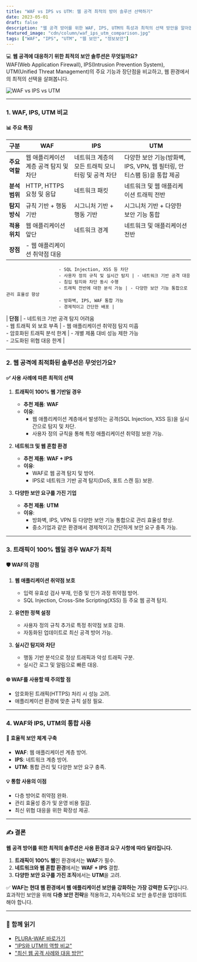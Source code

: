 ```yaml
---
title: "WAF vs IPS vs UTM: 웹 공격 최적의 방어 솔루션 선택하기"
date: 2023-05-01
draft: false
description: "웹 공격 방어를 위한 WAF, IPS, UTM의 특성과 최적의 선택 방안을 알아봅니다."
featured_image: "cdn/column/waf_ips_utm_comparison.jpg"
tags: ["WAF", "IPS", "UTM", "웹 보안", "정보보안"]
---
```


💻 **웹 공격에 대응하기 위한 최적의 보안 솔루션은 무엇일까요?**  
WAF(Web Application Firewall), IPS(Intrusion Prevention System), UTM(Unified Threat Management)의 주요 기능과 장단점을 비교하고, 웹 환경에서의 최적의 선택을 살펴봅니다.

![WAF vs IPS vs UTM](https://blog.plura.io/cdn/column/waf_ips_utm_comparison.jpg)

<!--more-->
---

### 1. **WAF, IPS, UTM 비교**
#### 📊 주요 특징
| **구분**          | **WAF**                                                       | **IPS**                                                       | **UTM**                                                                                                                                      |
|-------------------|-------------------------------------------------------------|-------------------------------------------------------------|---------------------------------------------------------------------------------------------------------------------------------------------|
| **주요 역할**      | 웹 애플리케이션 계층 공격 탐지 및 차단                          | 네트워크 계층의 모든 트래픽 모니터링 및 공격 차단               | 다양한 보안 기능(방화벽, IPS, VPN, 웹 필터링, 안티스팸 등)을 통합 제공                                                                           |
| **분석 범위**      | HTTP, HTTPS 요청 및 응답                                      | 네트워크 패킷                                                 | 네트워크 및 웹 애플리케이션 트래픽 전반                                                                                                         |
| **탐지 방식**      | 규칙 기반 + 행동 기반                                         | 시그니처 기반 + 행동 기반                                      | 시그니처 기반 + 다양한 보안 기능 통합                                                                                                         |
| **적용 위치**      | 웹 애플리케이션 앞단                                         | 네트워크 경계                                                | 네트워크 및 애플리케이션 전반                                                                                                                 |
| **장점**          | - 웹 애플리케이션 취약점 대응  
                        - SQL Injection, XSS 등 차단    
                        - 사용자 정의 규칙 및 실시간 탐지 | - 네트워크 기반 공격 대응      
                        - 침입 탐지와 차단 동시 수행      
                        - 트래픽 전반에 대한 분석 가능 | - 다양한 보안 기능 통합으로 관리 효율성 향상    
                        - 방화벽, IPS, WAF 통합 가능  
                        - 경제적이고 간단한 배포 |
| **단점**          | - 네트워크 기반 공격 탐지 어려움  
                        - 웹 트래픽 외 보호 부족  | - 웹 애플리케이션 취약점 탐지 미흡  
                        - 암호화된 트래픽 분석 한계 | - 개별 제품 대비 성능 제한 가능  
                        - 고도화된 위협 대응 한계 |

---

### 2. **웹 공격에 최적화된 솔루션은 무엇인가요?**
#### ✅ **사용 사례에 따른 최적의 선택**
1. **트래픽이 100% 웹 기반일 경우**
   - **추천 제품**: **WAF**  
   - **이유**:  
     - 웹 애플리케이션 계층에서 발생하는 공격(SQL Injection, XSS 등)을 실시간으로 탐지 및 차단.  
     - 사용자 정의 규칙을 통해 특정 애플리케이션 취약점 보완 가능.

2. **네트워크 및 웹 혼합 환경**
   - **추천 제품**: **WAF + IPS**  
   - **이유**:  
     - WAF로 웹 공격 탐지 및 방어.  
     - IPS로 네트워크 기반 공격 탐지(DoS, 포트 스캔 등) 보완.

3. **다양한 보안 요구를 가진 기업**
   - **추천 제품**: **UTM**  
   - **이유**:  
     - 방화벽, IPS, VPN 등 다양한 보안 기능 통합으로 관리 효율성 향상.  
     - 중소기업과 같은 환경에서 경제적이고 간단하게 보안 요구 충족 가능.

---

### 3. **트래픽이 100% 웹일 경우 WAF가 최적**
#### 🛡️ **WAF의 강점**
1. **웹 애플리케이션 취약점 보호**
   - 입력 유효성 검사 부재, 인증 및 인가 과정 취약점 방어.
   - SQL Injection, Cross-Site Scripting(XSS) 등 주요 웹 공격 탐지.

2. **유연한 정책 설정**
   - 사용자 정의 규칙 추가로 특정 취약점 보호 강화.
   - 자동화된 업데이트로 최신 공격 방어 가능.

3. **실시간 탐지와 차단**
   - 행동 기반 분석으로 정상 트래픽과 악성 트래픽 구분.
   - 실시간 로그 및 알림으로 빠른 대응.

#### 🌐 **WAF를 사용할 때 주의할 점**
- 암호화된 트래픽(HTTPS) 처리 시 성능 고려.
- 애플리케이션 환경에 맞춘 규칙 설정 필요.

---

### 4. **WAF와 IPS, UTM의 통합 사용**
#### 🔗 **효율적 보안 체계 구축**
- **WAF**: 웹 애플리케이션 계층 방어.
- **IPS**: 네트워크 계층 방어.
- **UTM**: 통합 관리 및 다양한 보안 요구 충족.

#### 💡 **통합 사용의 이점**
- 다층 방어로 취약점 완화.
- 관리 효율성 증가 및 운영 비용 절감.
- 최신 위협 대응을 위한 확장성 제공.

---

### ✍️ 결론
**웹 공격 방어를 위한 최적의 솔루션은 사용 환경과 요구 사항에 따라 달라집니다.**  
1. **트래픽이 100% 웹**인 환경에서는 **WAF**가 필수.  
2. **네트워크와 웹 혼합 환경**에서는 **WAF + IPS** 결합.  
3. **다양한 보안 요구를 가진 조직**에서는 **UTM**을 고려.  

✅ **WAF는 현대 웹 환경에서 웹 애플리케이션 보안을 강화하는 가장 강력한 도구**입니다.  
효과적인 보안을 위해 **다층 보안 전략**을 적용하고, 지속적으로 보안 솔루션을 업데이트해야 합니다.

---

### 📖 **함께 읽기**
- [PLURA-WAF 바로가기](https://www.plura.io/platform/waf)
- ["IPS와 UTM의 역할 비교"](https://blog.plura.io/ko/column/waf_ips_utm_comparison/)
- ["최신 웹 공격 사례와 대응 방안"](https://blog.plura.io/ko/respond/)
